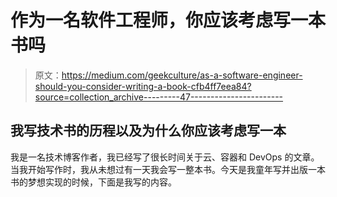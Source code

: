 # 作为一名软件工程师，你应该考虑写一本书吗

> 原文：<https://medium.com/geekculture/as-a-software-engineer-should-you-consider-writing-a-book-cfb4ff7eea84?source=collection_archive---------47----------------------->

## 我写技术书的历程以及为什么你应该考虑写一本

我是一名技术博客作者，我已经写了很长时间关于云、容器和 DevOps 的文章。当我开始写作时，我从未想过有一天我会写一整本书。今天是我童年写并出版一本书的梦想实现的时候，下面是我写的内容。